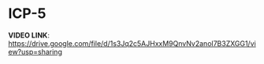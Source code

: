 # ICP-5
**VIDEO LINK**: https://drive.google.com/file/d/1s3Jq2c5AJHxxM9QnvNv2anol7B3ZXGG1/view?usp=sharing
